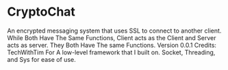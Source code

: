 # CryptoChat
 An encrypted messaging system that uses SSL to connect to another client.
 While Both Have The Same Functions, Client acts as the Client and Server acts as server.
 They Both Have The same Functions.
 Version 0.0.1
Credits: TechWithTim For A low-level framework that I built on.
Socket, Threading, and Sys for ease of use.
